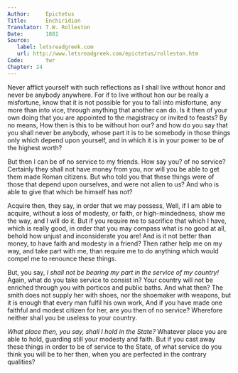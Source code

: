 ```yaml
---
Author:     Epictetus  
Title:      Enchiridion  
Translator: T.W. Rolleston  
Date:       1881  
Source:
   label: letsreadgreek.com
   url: http://www.letsreadgreek.com/epictetus/rolleston.htm
Code:       twr  
Chapter: 24
---
```


Never afflict yourself with such reflections as I shall live without honor and
never be anybody  anywhere. For if to live without hon our be really a
misfortune, know that it is not possible for you to fall into misfortune, any
more than into vice, through anything that another can do. Is it then of your
own doing that you are appointed to the magistracy or invited to feasts? By no
means, How then is this to be without hon our? and how do you say that you
shall never be anybody, whose part it is to be somebody in those things only
which depend upon yourself, and in which it is in your power to be of the
highest worth?

But then I can be of no service to my friends. How say you? of no service?
Certainly they shall not have money from you, nor will you be able to get them
made Roman citizens. But who told you that these things were of those that
depend upon ourselves, and were not alien to us? And who is able to give that
which be himself has not?

Acquire then, they say, in order that we may possess, Well, if I am able to
acquire, without a loss of modesty, or faith, or high-mindedness, show me the
way, and I will do it. But if you require me to sacrifice that which I have,
which is really good, in order that you may compass what is no good at all,
behold how unjust and inconsiderate you are! And is it not better than money,
to have faith and modesty in a friend? Then rather help me on my way, and take
part with me, than require me to do anything which would compel me to renounce
these things.

But, you say, *I shall not be bearing my part in the service of my country!*
Again, what do you take service to consist in? Your country will not be
enriched through you with porticos and public baths. And what then? The smith
does not supply her with shoes, nor the shoemaker with weapons, but it is
enough that every man fulfil his own work, And if you have made one faithful
and modest citizen for her, are you then of no service? Wherefore neither shall
you be useless to your country.

*What place then, you say, shall I hold in the State?* Whatever place you are
able to hold, guarding still your modesty and faith. But if you cast away these
things in order to be of service to the State, of what service do you think you
will be to her then, when you are perfected in the contrary qualities?


